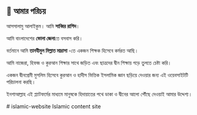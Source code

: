 <section id="about">
  <h2>👤 আমার পরিচয়</h2>
  <p>আসসালামু আলাইকুম। আমি <strong>সাব্বির রাশিদ</strong>।</p>
  <p>আমি বাংলাদেশের <strong>ভোলা জেলা</strong>তে বসবাস করি।</p>
  <p>বর্তমানে আমি <strong> তানযীমুল মিল্লাত মাদ্রাসা </strong>-তে একজন শিক্ষক হিসেবে কর্মরত আছি।</p>
  <p>আমি নাজেরা, হিফজ ও কুরআন শিক্ষার সাথে জড়িত এবং ছাত্রদের দ্বীন শিক্ষায় গড়ে তুলতে চেষ্টা করি।</p>
  <p>একজন দ্বীনপ্রেমী মুসলিম হিসেবে কুরআন ও হাদীস ভিত্তিক ইসলামিক জ্ঞান ছড়িয়ে দেওয়ার জন্য এই ওয়েবসাইটটি পরিচালনা করছি।</p>
  <p>ইনশাআল্লাহ এই প্ল্যাটফর্মের মাধ্যমে মানুষকে হিদায়াতের পথে ডাকা ও দ্বীনের আলো পৌঁছে দেওয়াই আমার উদ্দেশ্য।</p>
</section># islamic-website
Islamic content site
